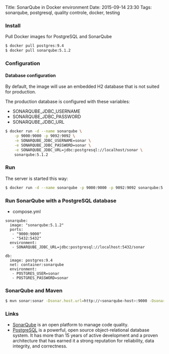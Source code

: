 Title: SonarQube in Docker environment
Date: 2015-09-14 23:30
Tags: sonarqube, postgresql, quality controle, docker, testing

### Install

Pull Docker images for PostgreSQL and SonarQube

```sh
$ docker pull postgres:9.4
$ docker pull sonarqube:5.1.2
```

### Configuration

#### Database configuration

By default, the image will use an embedded H2 database that is not suited for production.

The production database is configured with these variables: 

- SONARQUBE_JDBC_USERNAME
- SONARQUBE_JDBC_PASSWORD
- SONARQUBE_JDBC_URL

```sh
$ docker run -d --name sonarqube \
    -p 9000:9000 -p 9092:9092 \
    -e SONARQUBE_JDBC_USERNAME=sonar \
    -e SONARQUBE_JDBC_PASSWORD=sonar \
    -e SONARQUBE_JDBC_URL=jdbc:postgresql://localhost/sonar \
    sonarqube:5.1.2
```

### Run

The server is started this way:

```sh
$ docker run -d --name sonarqube -p 9000:9000 -p 9092:9092 sonarqube:5.1.2
```

### Run SonarQube with a PostgreSQL database

- compose.yml

```
sonarqube:
  image: "sonarqube:5.1.2"
  ports:
   - "9000:9000"
   - "5432:5432"
  environment:
   - SONARQUBE_JDBC_URL=jdbc:postgresql://localhost:5432/sonar

db:
  image: postgres:9.4
  net: container:sonarqube
  environment:
   - POSTGRES_USER=sonar
   - POSTGRES_PASSWORD=sonar
```

### SonarQube and Maven

```sh
$ mvn sonar:sonar -Dsonar.host.url=http://<sonarqube-host>:9000 -Dsonar.jdbc.url=jdbc:postgresql://<sonarqube-host>/sonar
```

### Links

- [SonarQube](http://www.sonarqube.org/) is an open platform to manage code quality.
- [PostgreSQL](http://www.postgresql.org) is a powerful, open source object-relational database system. It has more than 15 years of active development and a proven architecture that has earned it a strong reputation for reliability, data integrity, and correctness.




